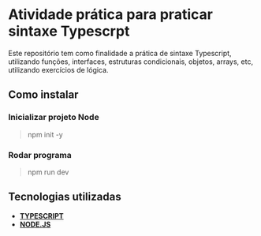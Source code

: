 # Atividade prática para praticar sintaxe Typescrpt

 Este repositório tem como finalidade a prática de sintaxe Typescript, utilizando funções, interfaces, estruturas condicionais, objetos, arrays, etc, utilizando exercícios de lógica.

## Como instalar

### Inicializar projeto Node

> npm init -y

### Rodar programa

> npm run dev

## Tecnologias utilizadas

* **[TYPESCRIPT](https://www.markdownguide.org/)**
* **[NODE.JS](https://nodejs.org/en)**